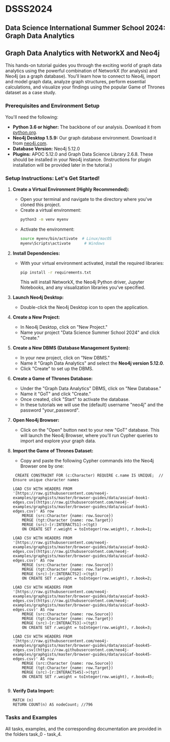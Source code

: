 # DSSS2024
## Data Science International Summer School 2024: Graph Data Analytics

## Graph Data Analytics with NetworkX and Neo4j

This hands-on tutorial guides you through the exciting world of graph data analytics using the powerful combination of NetworkX (for analysis) and Neo4j (as a graph database). You'll learn how to connect to Neo4j, import and model graph data, analyze graph structures, perform essential calculations, and visualize your findings using the popular Game of Thrones dataset as a case study.

### Prerequisites and Environment Setup

You'll need the following:

- **Python 3.6 or higher:** The backbone of our analysis. Download it from [python.org](https://www.python.org/).
- **Neo4j Desktop 1.5.9:** Our graph database environment. Download it from [neo4j.com](https://neo4j.com/download/). 
- **Database Version:** Neo4j 5.12.0
- **Plugins:** APOC 5.12.0 and Graph Data Science Library 2.6.8. These should be installed in your Neo4j instance. (Instructions for plugin installation will be provided later in the tutorial.)

### Setup Instructions: Let's Get Started!

1. **Create a Virtual Environment (Highly Recommended):**
   - Open your terminal and navigate to the directory where you've cloned this project.
   - Create a virtual environment:
     ```bash
     python3 -m venv myenv
     ```
   - Activate the environment:
     ```bash
     source myenv/bin/activate  # Linux/macOS
     myenv\Scripts\activate      # Windows
     ```

2. **Install Dependencies:**
   - With your virtual environment activated, install the required libraries:
     ```bash
     pip install -r requirements.txt
     ```
     This will install NetworkX, the Neo4j Python driver, Jupyter Notebooks, and any visualization libraries you've specified.

3. **Launch Neo4j Desktop:**
   - Double-click the Neo4j Desktop icon to open the application.

4. **Create a New Project:**
   - In Neo4j Desktop, click on "New Project."
   - Name your project "Data Science Summer School 2024" and click "Create."

5. **Create a New DBMS (Database Management System):**
   - In your new project, click on "New DBMS."
   - Name it "Graph Data Analytics" and select the **Neo4j version 5.12.0**.
   - Click "Create" to set up the DBMS.

6. **Create a Game of Thrones Database:**
   - Under the "Graph Data Analytics" DBMS, click on "New Database."
   - Name it "GoT" and click "Create."
   - Once created, click "Start" to activate the database.
   - In these tutorials we will use the (default) username "neo4j" and the password "your_password".

7. **Open Neo4j Browser:**
   - Click on the "Open" button next to your new "GoT" database. This will launch the Neo4j Browser, where you'll run Cypher queries to import and explore your graph data.

8. **Import the Game of Thrones Dataset:**
   - Copy and paste the following Cypher commands into the Neo4j Browser one by one:

   ```cypher
    CREATE CONSTRAINT FOR (c:Character) REQUIRE c.name IS UNIQUE;  // Ensure unique character names

   LOAD CSV WITH HEADERS FROM '[https://raw.githubusercontent.com/neo4j-examples/graphgists/master/browser-guides/data/asoiaf-book1-edges.csv](https://raw.githubusercontent.com/neo4j-examples/graphgists/master/browser-guides/data/asoiaf-book1-edges.csv)' AS row
       MERGE (src:Character {name: row.Source})
       MERGE (tgt:Character {name: row.Target})
       MERGE (src)-[r:INTERACTS1]->(tgt)
       ON CREATE SET r.weight = toInteger(row.weight), r.book=1;

   LOAD CSV WITH HEADERS FROM '[https://raw.githubusercontent.com/neo4j-examples/graphgists/master/browser-guides/data/asoiaf-book2-edges.csv](https://raw.githubusercontent.com/neo4j-examples/graphgists/master/browser-guides/data/asoiaf-book2-edges.csv)' AS row
       MERGE (src:Character {name: row.Source})
       MERGE (tgt:Character {name: row.Target})
       MERGE (src)-[r:INTERACTS2]->(tgt)
       ON CREATE SET r.weight = toInteger(row.weight), r.book=2;

   LOAD CSV WITH HEADERS FROM '[https://raw.githubusercontent.com/neo4j-examples/graphgists/master/browser-guides/data/asoiaf-book3-edges.csv](https://raw.githubusercontent.com/neo4j-examples/graphgists/master/browser-guides/data/asoiaf-book3-edges.csv)' AS row
       MERGE (src:Character {name: row.Source})
       MERGE (tgt:Character {name: row.Target})
       MERGE (src)-[r:INTERACTS3]->(tgt)
       ON CREATE SET r.weight = toInteger(row.weight), r.book=3;

   LOAD CSV WITH HEADERS FROM '[https://raw.githubusercontent.com/neo4j-examples/graphgists/master/browser-guides/data/asoiaf-book45-edges.csv](https://raw.githubusercontent.com/neo4j-examples/graphgists/master/browser-guides/data/asoiaf-book45-edges.csv)' AS row
       MERGE (src:Character {name: row.Source})
       MERGE (tgt:Character {name: row.Target})
       MERGE (src)-[r:INTERACTS45]->(tgt)
       ON CREATE SET r.weight = toInteger(row.weight), r.book=45;


9. **Verify Data Import:**
   ```cypher
   MATCH (n)
   RETURN COUNT(n) AS nodeCount; //796

### Tasks and Examples
All tasks, examples, and the corresponding documentation are provided in the folders task_0 - task_4.
